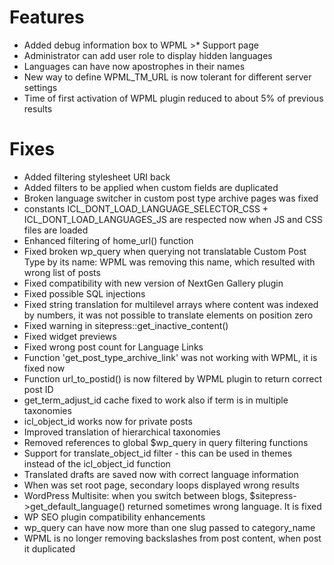 # Features
* Added debug information box to WPML >* Support page
* Administrator can add user role to display hidden languages
* Languages can have now apostrophes in their names
* New way to define WPML_TM_URL is now tolerant for different server settings
* Time of first activation of WPML plugin reduced to about 5% of previous results

# Fixes
* Added filtering stylesheet URI back
* Added filters to be applied when custom fields are duplicated
* Broken language switcher in custom post type archive pages was fixed
* constants ICL_DONT_LOAD_LANGUAGE_SELECTOR_CSS + ICL_DONT_LOAD_LANGUAGES_JS are respected now when JS and CSS files are loaded
* Enhanced filtering of home_url() function
* Fixed broken wp_query when querying not translatable Custom Post Type by its name: WPML was removing this name, which resulted with wrong list of posts
* Fixed compatibility with new version of NextGen Gallery plugin
* Fixed possible SQL injections
* Fixed string translation for multilevel arrays where content was indexed by numbers, it was not possible to translate elements on position zero
* Fixed warning in sitepress::get_inactive_content()
* Fixed widget previews
* Fixed wrong post count for Language Links
* Function 'get_post_type_archive_link' was not working with WPML, it is fixed now
* Function url_to_postid() is now filtered by WPML plugin to return correct post ID
* get_term_adjust_id cache fixed to work also if term is in multiple taxonomies
* icl_object_id works now for private posts
* Improved translation of hierarchical taxonomies
* Removed references to global $wp_query in query filtering functions
* Support for translate_object_id filter - this can be used in themes instead of the icl_object_id function
* Translated drafts are saved now with correct language information
* When was set root page, secondary loops displayed wrong results
* WordPress Multisite: when you switch between blogs, $sitepress->get_default_language() returned sometimes wrong language. It is fixed
* WP SEO plugin compatibility enhancements
* wp_query can have now more than one slug passed to category_name
* WPML is no longer removing backslashes from post content, when post it duplicated